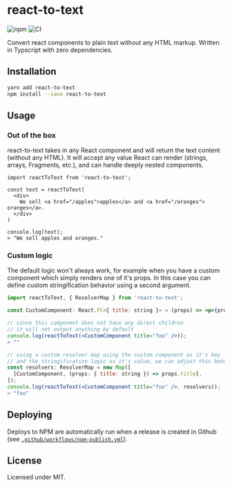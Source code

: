# react-to-text

![npm](https://img.shields.io/npm/v/react-to-text)
![CI](https://github.com/lhansford/react-to-text/workflows/CI/badge.svg)

Convert react components to plain text without any HTML markup. Written in Typscript with zero dependencies.

## Installation

```sh
yarn add react-to-text
npm install --save react-to-text
```

## Usage

### Out of the box

react-to-text takes in any React component and will return the text content (without any HTML). It
will accept any value React can render (strings, arrays, Fragments, etc.), and can handle deeply
nested components.

```JSX
import reactToText from 'react-to-text';

const text = reactToText(
  <div>
    We sell <a href="/apples">apples</a> and <a href="/oranges"> oranges</a>.
  </div>
)

console.log(text);
> "We sell apples and oranges."
```

### Custom logic

The default logic won't always work, for example when you have a custom component which simply renders one of it's props.
In this case you can define custom stringification behavior using a second argument.

```jsx
import reactToText, { ResolverMap } from 'react-to-text';

const CustomComponent: React.FC<{ title: string }> = (props) => <p>{props.title}</p>;

// since this component does not have any direct children
// it will not output anything by default
console.log(reactToText(<CustomComponent title="foo" />));
> ""

// using a custom resolver map using the custom component as it's key
// and the stringification logic as it's value, we can adjust this behavior
const resolvers: ResolverMap = new Map([
  [CustomComponent, (props: { title: string }) => props.title],
]);
console.log(reactToText(<CustomComponent title="foo" />, resolvers));
> "foo"
```

## Deploying

Deploys to NPM are automatically run when a release is created in Github (see [`.github/workflows/npm-publish.yml`](.github/workflows/npm-publish.yml)).

## License

Licensed under MIT.
